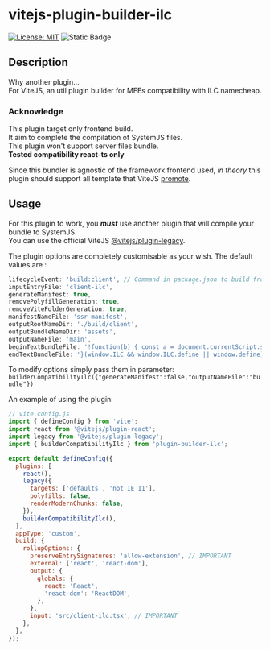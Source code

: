 # vitejs-plugin-builder-ilc

[![License: MIT](https://img.shields.io/badge/License-MIT-blue.svg)](https://opensource.org/licenses/MIT) ![Static Badge](https://img.shields.io/badge/Coverage-100%25-green)

## Description

Why another plugin...<br>
For ViteJS, an util plugin builder for MFEs compatibility with ILC namecheap.

### Acknowledge

This plugin target only frontend build.<br>It aim to complete the compilation of SystemJS files.<br>This plugin won't support server files bundle.<br>**Tested compatibility react-ts only**

Since this bundler is agnostic of the framework frontend used, _in theory_ this plugin should support all template that ViteJS [promote](https://vitejs.dev/guide/#trying-vite-online).

## Usage

For this plugin to work, you ***must*** use another plugin that will compile your bundle to SystemJS.<br>You can use the official ViteJS [@vitejs/plugin-legacy](https://www.npmjs.com/package/@vitejs/plugin-legacy).


The plugin options are completely customisable as your wish. The default values are : 
```typescript
lifecycleEvent: 'build:client', // Command in package.json to build frontend bundle
inputEntryFile: 'client-ilc',
generateManifest: true,
removePolyfillGeneration: true,
removeViteFolderGeneration: true,
manifestNameFile: 'ssr-manifest',
outputRootNameDir: './build/client',
outputBundleNameDir: 'assets',
outputNameFile: 'main',
beginTextBundleFile: '!function(b) { const a = document.currentScript.src;',
endTextBundleFile: '}(window.ILC && window.ILC.define || window.define)',
```

To modify options simply pass them in parameter:<br>`builderCompatibilityIlc({"generateManifest":false,"outputNameFile":"bundle"})`

An example of using the plugin:

```javascript
// vite.config.js
import { defineConfig } from 'vite';
import react from '@vitejs/plugin-react';
import legacy from '@vitejs/plugin-legacy';
import { builderCompatibilityIlc } from 'plugin-builder-ilc';

export default defineConfig({
  plugins: [
    react(),
    legacy({
      targets: ['defaults', 'not IE 11'],
      polyfills: false,
      renderModernChunks: false,
    }),
    builderCompatibilityIlc(),
  ],
  appType: 'custom',
  build: {
    rollupOptions: {
      preserveEntrySignatures: 'allow-extension', // IMPORTANT
      external: ['react', 'react-dom'],
      output: {
        globals: {
          react: 'React',
          'react-dom': 'ReactDOM',
        },
      },
      input: 'src/client-ilc.tsx', // IMPORTANT
    },
  },
});
```
